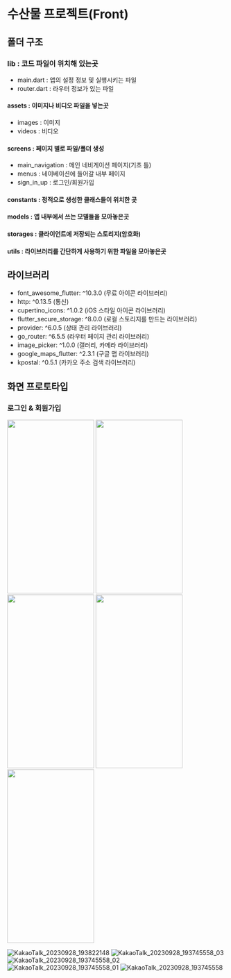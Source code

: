 # 수산물 프로젝트(Front)

## 폴더 구조

### lib : 코드 파일이 위치해 있는곳

- main.dart : 앱의 설정 정보 및 실행시키는 파일
- router.dart : 라우터 정보가 있는 파일

#### assets : 이미지나 비디오 파일을 넣는곳

- images : 이미지
- videos : 비디오

#### screens : 페이지 별로 파일/폴더 생성

- main_navigation : 메인 네비게이션 페이지(기초 틀)
- menus : 네이베이션에 들어갈 내부 페이지
- sign_in_up : 로그인/회원가입

#### constants : 정적으로 생성한 클래스들이 위치한 곳

#### models : 앱 내부에서 쓰는 모델들을 모아놓은곳

#### storages : 클라이언트에 저장되는 스토리지(암호화)

#### utils : 라이브러리를 간단하게 사용하기 위한 파일을 모아놓은곳

## 라이브러리

- font_awesome_flutter: ^10.3.0 (무료 아이콘 라이브러리)
- http: ^0.13.5 (통신)
- cupertino_icons: ^1.0.2 (iOS 스타일 아이콘 라이브러리)
- flutter_secure_storage: ^8.0.0 (로컬 스토리지를 만드는 라이브러리)
- provider: ^6.0.5 (상태 관리 라이브러리)
- go_router: ^6.5.5 (라우터 페이지 관리 라이브러리)
- image_picker: ^1.0.0 (갤러리, 카메라 라이브러리)
- google_maps_flutter: ^2.3.1 (구글 맵 라이브러리)
- kpostal: ^0.5.1 (카카오 주소 검색 라이브러리)

## 화면 프로토타입
### 로그인 & 회원가입

<img src="![KakaoTalk_20230928_193822148](https://github.com/SWAG-2023ICT/marine_front/assets/77985708/5446a36e-1d00-4c78-bfa2-519eab6d7c6f).jpg" width="200" height="400"/>
<img src="![KakaoTalk_20230928_193745558_03](https://github.com/SWAG-2023ICT/marine_front/assets/77985708/09ee59d7-74ad-46bb-b0d7-5824d65cdef8).jpg" width="200" height="400"/>
<img src="![KakaoTalk_20230928_193745558_02](https://github.com/SWAG-2023ICT/marine_front/assets/77985708/8d61ac55-3a63-4650-b5a9-3bc3a0a88690).jpg" width="200" height="400"/>
<img src="![KakaoTalk_20230928_193745558_01](https://github.com/SWAG-2023ICT/marine_front/assets/77985708/aecb20cb-d803-4298-bc5e-818461d79b12).jpg" width="200" height="400"/>
<img src="![KakaoTalk_20230928_193745558](https://github.com/SWAG-2023ICT/marine_front/assets/77985708/4cd3e9c5-6ce6-4f39-aa02-126a5a2b362f).jpg" width="200" height="400"/>

![KakaoTalk_20230928_193822148](https://github.com/SWAG-2023ICT/marine_front/assets/77985708/5446a36e-1d00-4c78-bfa2-519eab6d7c6f)
![KakaoTalk_20230928_193745558_03](https://github.com/SWAG-2023ICT/marine_front/assets/77985708/09ee59d7-74ad-46bb-b0d7-5824d65cdef8)
![KakaoTalk_20230928_193745558_02](https://github.com/SWAG-2023ICT/marine_front/assets/77985708/8d61ac55-3a63-4650-b5a9-3bc3a0a88690)
![KakaoTalk_20230928_193745558_01](https://github.com/SWAG-2023ICT/marine_front/assets/77985708/aecb20cb-d803-4298-bc5e-818461d79b12)
![KakaoTalk_20230928_193745558](https://github.com/SWAG-2023ICT/marine_front/assets/77985708/4cd3e9c5-6ce6-4f39-aa02-126a5a2b362f)


